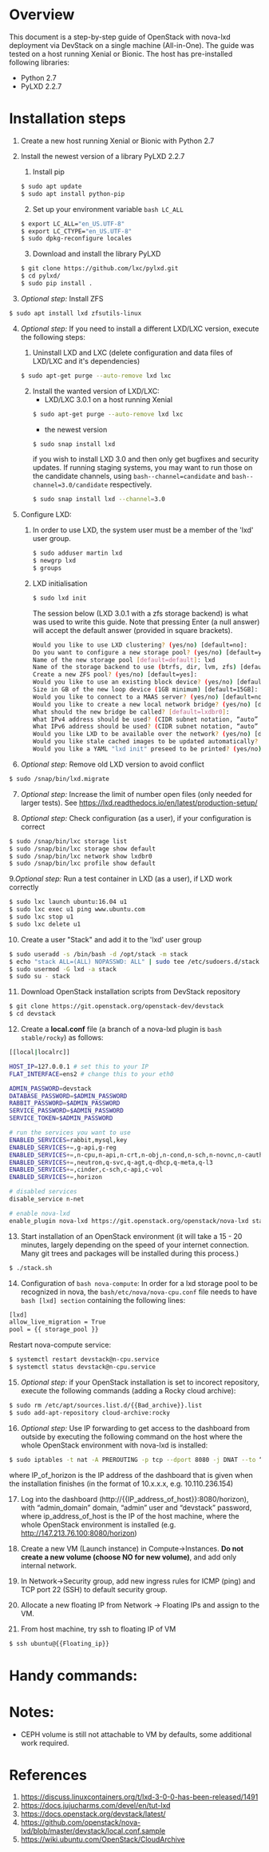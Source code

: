 
# Overview

This document is a step-by-step guide of OpenStack with nova-lxd deployment via DevStack on a single machine (All-in-One). The guide was tested on a host running Xenial or Bionic. The host has pre-installed following libraries:

* Python 2.7
* PyLXD 2.2.7

# Installation steps

1. Create a new host running Xenial or Bionic with Python 2.7

2. Install the newest version of a library PyLXD 2.2.7

   1. Install pip
   ```bash
   $ sudo apt update
   $ sudo apt install python-pip
   ```
   
   2. Set up your environment variable ```bash LC_ALL```
   ```bash
   $ export LC_ALL="en_US.UTF-8"
   $ export LC_CTYPE="en_US.UTF-8"
   $ sudo dpkg-reconfigure locales
   ```
   
   3. Download and install the library PyLXD
   ```bash
   $ git clone https://github.com/lxc/pylxd.git
   $ cd pylxd/
   $ sudo pip install .
   ```
3. *Optional step:* Install ZFS
```bash
$ sudo apt install lxd zfsutils-linux
```

4. *Optional step:* If you need to install a different LXD/LXC version, execute the following steps:

   1. Uninstall LXD and LXC (delete configuration and data files of LXD/LXC and it's dependencies)
   ```bash
   $ sudo apt-get purge --auto-remove lxd lxc
   ```
   
   2. Install the wanted version of LXD/LXC:
      * LXD/LXC 3.0.1 on a host running Xenial
      ```bash
      $ sudo apt-get purge --auto-remove lxd lxc
      ```
      * the newest version
      ```bash
      $ sudo snap install lxd
      ```
      if you wish to install LXD 3.0 and then only get bugfixes and security updates. If running staging systems, you may want to run those on the candidate channels, using ```bash--channel=candidate``` and ```bash--channel=3.0/candidate``` respectively.
      ```bash
      $ sudo snap install lxd --channel=3.0
      ```
      
5. Configure LXD:
   1. In order to use LXD, the system user must be a member of the 'lxd' user group.
      ```bash
      $ sudo adduser martin lxd
      $ newgrp lxd
      $ groups
      ```
      
   2. LXD initialisation
      ```bash
      $ sudo lxd init
      ```
      The session below (LXD 3.0.1 with a zfs storage backend) is what was used to write this guide. Note that pressing Enter (a null answer) will accept the default answer (provided in square brackets).
      ```bash
      Would you like to use LXD clustering? (yes/no) [default=no]: 
      Do you want to configure a new storage pool? (yes/no) [default=yes]: 
      Name of the new storage pool [default=default]: lxd
      Name of the storage backend to use (btrfs, dir, lvm, zfs) [default=zfs]: 
      Create a new ZFS pool? (yes/no) [default=yes]: 
      Would you like to use an existing block device? (yes/no) [default=no]: 
      Size in GB of the new loop device (1GB minimum) [default=15GB]:
      Would you like to connect to a MAAS server? (yes/no) [default=no]: 
      Would you like to create a new local network bridge? (yes/no) [default=yes]: 
      What should the new bridge be called? [default=lxdbr0]: 
      What IPv4 address should be used? (CIDR subnet notation, “auto” or “none”) [default=auto]:     
      What IPv6 address should be used? (CIDR subnet notation, “auto” or “none”) [default=auto]: none
      Would you like LXD to be available over the network? (yes/no) [default=no]: 
      Would you like stale cached images to be updated automatically? (yes/no) [default=yes] 
      Would you like a YAML "lxd init" preseed to be printed? (yes/no) [default=no]:
      ```
6. *Optional step:* Remove old LXD version to avoid conflict
```bash
$ sudo /snap/bin/lxd.migrate
```

7. *Optional step:* Increase the limit of number open files (only needed for larger tests). See https://lxd.readthedocs.io/en/latest/production-setup/

8. *Optional step:* Check configuration (as a user), if your configuration is correct
```bash
$ sudo /snap/bin/lxc storage list
$ sudo /snap/bin/lxc storage show default
$ sudo /snap/bin/lxc network show lxdbr0
$ sudo /snap/bin/lxc profile show default
```

9.*Optional step:* Run a test container in LXD (as a user), if LXD work correctly
```bash
$ sudo lxc launch ubuntu:16.04 u1
$ sudo lxc exec u1 ping www.ubuntu.com
$ sudo lxc stop u1
$ sudo lxc delete u1
```

10. Create a user "Stack" and add it to the 'lxd' user group
```bash
$ sudo useradd -s /bin/bash -d /opt/stack -m stack
$ echo "stack ALL=(ALL) NOPASSWD: ALL" | sudo tee /etc/sudoers.d/stack
$ sudo usermod -G lxd -a stack
$ sudo su - stack
```

11. Download OpenStack installation scripts from DevStack repository
```bash
$ git clone https://git.openstack.org/openstack-dev/devstack
$ cd devstack
```

12. Create a **local.conf** file (a branch of a nova-lxd plugin is ```bash stable/rocky```) as follows:
```bash
[[local|localrc]]

HOST_IP=127.0.0.1 # set this to your IP
FLAT_INTERFACE=ens2 # change this to your eth0

ADMIN_PASSWORD=devstack
DATABASE_PASSWORD=$ADMIN_PASSWORD
RABBIT_PASSWORD=$ADMIN_PASSWORD
SERVICE_PASSWORD=$ADMIN_PASSWORD
SERVICE_TOKEN=$ADMIN_PASSWORD

# run the services you want to use
ENABLED_SERVICES=rabbit,mysql,key
ENABLED_SERVICES+=,g-api,g-reg
ENABLED_SERVICES+=,n-cpu,n-api,n-crt,n-obj,n-cond,n-sch,n-novnc,n-cauth,placement-api,placement-client
ENABLED_SERVICES+=,neutron,q-svc,q-agt,q-dhcp,q-meta,q-l3
ENABLED_SERVICES+=,cinder,c-sch,c-api,c-vol
ENABLED_SERVICES+=,horizon

# disabled services
disable_service n-net

# enable nova-lxd
enable_plugin nova-lxd https://git.openstack.org/openstack/nova-lxd stable/rocky
```

13. Start installation of an OpenStack environment (it will take a 15 - 20 minutes, largely depending on the speed of your internet connection. Many git trees and packages will be installed during this process.)
```bash
$ ./stack.sh
```

14. Configuration of ```bash nova-compute```: In order for a lxd storage pool to be recognized in nova, the ```bash/etc/nova/nova-cpu.conf``` file needs to have ```bash [lxd] section``` containing the following lines:
```bash
[lxd]
allow_live_migration = True
pool = {{ storage_pool }}
```
Restart nova-compute service:
```bash
$ systemctl restart devstack@n-cpu.service
$ systemctl status devstack@n-cpu.service
```

15. *Optional step:* if your OpenStack installation is set to incorect repository, execute the following commands (adding a Rocky cloud archive):
```bash
$ sudo rm /etc/apt/sources.list.d/{{Bad_archive}}.list
$ sudo add-apt-repository cloud-archive:rocky
```

16. *Optional step:*  Use IP forwarding to get access to the dashboard from outside by executing the following command on the host where the whole OpenStack environment with nova-lxd is installed:
```bash
$ sudo iptables -t nat -A PREROUTING -p tcp --dport 8080 -j DNAT --to “{{IP_of_horizon}}:80”
```
where IP_of_horizon is the IP address of the dashboard that is given when the installation finishes (in the format of 10.x.x.x, e.g. 10.110.236.154)

17. Log into the dashboard (http://{{IP_address_of_host}}:8080/horizon), with “admin_domain” domain, “admin” user and “devstack” password, where ip_address_of_host is the IP of the host machine, where the whole OpenStack environment is installed (e.g. http://147.213.76.100:8080/horizon)

18. Create a new VM (Launch instance) in Compute->Instances. **Do not create a new volume (choose NO for new volume)**, and add only internal network.

19. In Network->Security group, add new ingress rules for ICMP (ping) and TCP port 22 (SSH) to default security group.

20. Allocate a new floating IP from Network -> Floating IPs and assign to the VM.

21. From host machine, try ssh to floating IP of VM
```bash
$ ssh ubuntu@{{Floating_ip}}
```

# Handy commands:

# Notes:
* CEPH volume is still not attachable to VM by defaults, some additional work required.

# References
1. https://discuss.linuxcontainers.org/t/lxd-3-0-0-has-been-released/1491
2. https://docs.jujucharms.com/devel/en/tut-lxd
3. https://docs.openstack.org/devstack/latest/
4. https://github.com/openstack/nova-lxd/blob/master/devstack/local.conf.sample
5. https://wiki.ubuntu.com/OpenStack/CloudArchive
